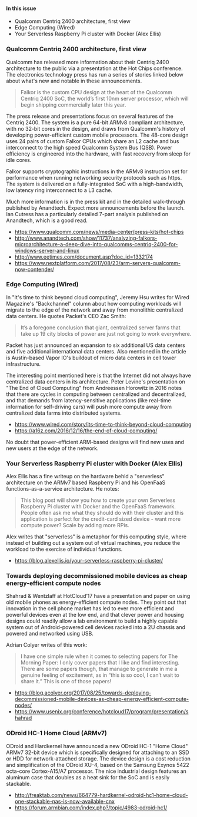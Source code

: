 #### In this issue

* Qualcomm Centriq 2400 architecture, first view
* Edge Computing (Wired)
* Your Serverless Raspberry Pi cluster with Docker (Alex Ellis)

### Qualcomm Centriq 2400 architecture, first view

Qualcomm has released more information about their Centriq 2400
architecture to the public via a presentation at the Hot Chips
conference. The electronics technology press has run a series
of stories linked below about what's new and notable in these
announcements.

> Falkor is the custom CPU design at the heart of the Qualcomm
Centriq 2400 SoC, the world’s first 10nm server processor, which
will begin shipping commercially later this year.

The press release and presentations focus on several features of
the Centriq 2400. The system is a pure 64-bit ARMv8 compliant
architecture, with no 32-bit cores in the design, and draws from
Qualcomm's history of developing power-efficient custom mobile
processors. The 48-core design uses 24 pairs of custom Falkor
CPUs which share an L2 cache and bus interconnect to the high
speed Qualcomm System Bus (QSB). Power efficiency is engineered
into the hardware, with fast recovery from sleep for idle cores.

Falkor supports cryptographic instructions in the ARMv8 instruction set
for performance when running networking security protocols
such as https. The system is delivered on a fully-integrated SoC
with a high-bandwidth, low latency ring interconnect to a L3 cache.

Much more information is in the press kit and in the detailed
walk-through published by Anandtech. Expect more announcements before
the launch. Ian Cutress has a particularly detailed 7-part analysis
published on Anandtech, which is a good read.

* https://www.qualcomm.com/news/media-center/press-kits/hot-chips
* http://www.anandtech.com/show/11737/analyzing-falkors-microarchitecture-a-deep-dive-into-qualcomms-centriq-2400-for-windows-server-and-linux
* http://www.eetimes.com/document.asp?doc_id=1332174
* https://www.nextplatform.com/2017/08/23/arm-servers-qualcomm-now-contender/

### Edge Computing (Wired)

In "It's time to think beyond cloud computing", Jeremy Hsu writes
for Wired Magazine's "Backchannel" column about how computing workloads
will migrate to the edge of the network and away from monolithic
centralized data centers. He quotes Packet's CEO Zac Smith: 

> It’s a foregone conclusion that giant, centralized server farms
that take up 19 city blocks of power are just not going to work
everywhere.

Packet has just announced an expansion to six additional US data
centers and five additional international data centers.
Also mentioned in the article is Austin-based Vapor IO's buildout
of micro data centers in cell tower infrastructure.

The interesting point mentioned here is that the Internet did not
always have centralized data centers in its architecture. Peter
Levine's presentation on "The End of Cloud Computing" from 
Andreessen Horowitz in 2016 notes that there are cycles in computing
between centralized and decentralized, and that demands from latency-sensitive
applications (like real-time information for self-driving cars)
will push more compute away from centralized data farms into 
distributed systems.

* https://www.wired.com/story/its-time-to-think-beyond-cloud-computing
* https://a16z.com/2016/12/16/the-end-of-cloud-computing/

No doubt that power-efficient ARM-based designs will find new uses
and new users at the edge of the network.

### Your Serverless Raspberry Pi cluster with Docker (Alex Ellis)

Alex Ellis has a fine writeup on the hardware behid a "serverless"
architecture on the ARMv7 based Raspberry Pi and his OpenFaaS
functions-as-a-service architecture. He notes:

> This blog post will show you how to create your own Serverless
Raspberry Pi cluster with Docker and the OpenFaaS framework. People
often ask me what they should do with their cluster and this
application is perfect for the credit-card sized device - want more
compute power? Scale by adding more RPis.

Alex writes that "serverless" is a metaphor for this computing
style, where instead of building out a system out of virtual
machines, you reduce the workload to the exercise of individual
functions. 

* https://blog.alexellis.io/your-serverless-raspberry-pi-cluster/

### Towards deploying decommissioned mobile devices as cheap energy-efficient compute nodes 

Shahrad & Wentzlaff at HotCloud’17 have a presentation and paper
on using old mobile phones as energy-efficient compute nodes. They
point out that innovation in the cell phone market has led to 
ever more efficient and powerful devices even at the low end, and
that clever power and housing designs could readily allow a lab
environment to build a highly capable system out of Android-powered
cell devices racked into a 2U chassis and powered and networked
using USB.

Adrian Colyer writes of this work:

> I have one simple rule when it comes to selecting papers for The
Morning Paper: I only cover papers that I like and find interesting.
There are some papers though, that manage to generate in me a genuine
feeling of excitement, as in “this is so cool, I can’t wait to share
it.” This is one of those papers!

* https://blog.acolyer.org/2017/08/25/towards-deploying-decommissioned-mobile-devices-as-cheap-energy-efficient-compute-nodes/
* https://www.usenix.org/conference/hotcloud17/program/presentation/shahrad

### ODroid HC-1 Home Cloud (ARMv7)

ODroid and Hardkernel have announced a new ODroid HC-1 "Home Cloud"
ARMv7 32-bit device which is specifically designed for attaching to
an SSD or HDD for network-attached storage. The device design is
a cost reduction and simplification of the ODroid XU-4, based on
the Samsung Exynos 5422 octa-core Cortex-A15/A7 processor. The 
nice industrial design features an aluminum case that doubles as
a heat sink for the SoC and is easily stackable.

* http://freaktab.com/news/664779-hardkernel-odroid-hc1-home-cloud-one-stackable-nas-is-now-available-cnx
* https://forum.armbian.com/index.php?/topic/4983-odroid-hc1/
